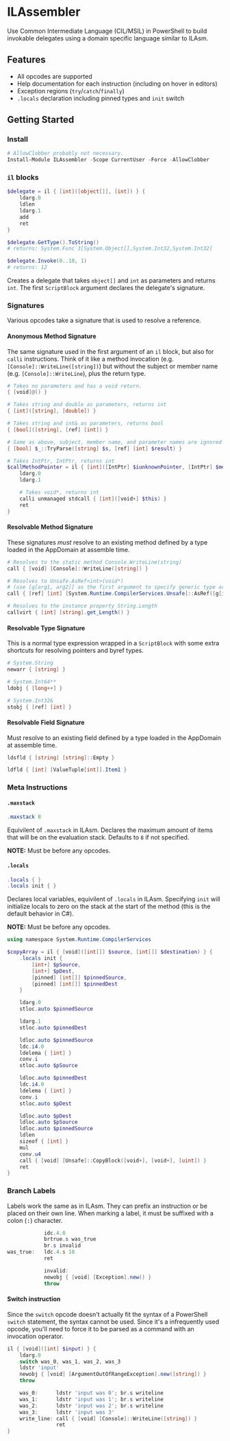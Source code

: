 # ILAssembler

Use Common Intermediate Language (CIL/MSIL) in PowerShell to build invokable delegates using a domain specific
language similar to ILAsm.

## Features

- All opcodes are supported
- Help documentation for each instruction (including on hover in editors)
- Exception regions (`try`/`catch`/`finally`)
- `.locals` declaration including pinned types and `init` switch

## Getting Started

### Install

```powershell
# AllowClobber probably not necessary.
Install-Module ILAssembler -Scope CurrentUser -Force -AllowClobber
```

### `il` blocks

```powershell
$delegate = il { [int]([object[]], [int]) } {
    ldarg.0
    ldlen
    ldarg.1
    add
    ret
}

$delegate.GetType().ToString()
# returns: System.Func`3[System.Object[],System.Int32,System.Int32]

$delegate.Invoke(0..10, 1)
# returns: 12
```

Creates a delegate that takes `object[]` and `int` as parameters and returns `int`. The first `ScriptBlock` argument
declares the delegate's signature.

### Signatures

Various opcodes take a signature that is used to resolve a reference.

#### Anonymous Method Signature

The same signature used in the first argument of an `il` block, but also for `calli` instructions.
Think of it like a method invocation (e.g. `[Console]::WriteLine([string])`) but without the subject
or member name (e.g. `[Console]::WriteLine`), plus the return type.

```powershell
# Takes no parameters and has a void return.
{ [void]@() }

# Takes string and double as parameters, returns int
{ [int]([string], [double]) }

# Takes string and int& as parameters, returns bool
{ [bool]([string], [ref] [int]) }

# Same as above, subject, member name, and parameter names are ignored
{ [bool] $_::TryParse([string] $s, [ref] [int] $result) }

# Takes IntPtr, IntPtr, returns int
$callMethodPointer = il { [int]([IntPtr] $iunknownPointer, [IntPtr] $methodPointer) } {
    ldarg.0
    ldarg.1

    # Takes void*, returns int
    calli unmanaged stdcall { [int]([void+] $this) }
    ret
}
```

#### Resolvable Method Signature

These signatures *must* resolve to an existing method defined by a type loaded in the AppDomain at assemble time.

```powershell
# Resolves to the static method Console.WriteLine(string)
call { [void] [Console]::WriteLine([string]) }

# Resolves to Unsafe.AsRef<int>(void*)
# (use [g[arg1, arg2]] as the first argument to specify generic type arguments)
call { [ref] [int] [System.Runtime.CompilerServices.Unsafe]::AsRef([g[int]], [void+]) }

# Resolves to the instance property String.Length
callvirt { [int] [string].get_Length() }
```

#### Resolvable Type Signature

This is a normal type expression wrapped in a `ScriptBlock` with some extra shortcuts for resolving pointers and byref types.

```powershell
# System.String
newarr { [string] }

# System.Int64**
ldobj { [long++] }

# System.Int32&
stobj { [ref] [int] }
```

#### Resolvable Field Signature

Must resolve to an existing field defined by a type loaded in the AppDomain at assemble time.

```powershell
ldsfld { [string] [string]::Empty }

ldfld { [int] [ValueTuple[int]].Item1 }
```

### Meta Instructions

#### `.maxstack`

```powershell
.maxstack 8
```

Equivilent of `.maxstack` in ILAsm. Declares the maximum amount of items that will be on the
evaluation stack. Defaults to `8` if not specified.

**NOTE:** Must be before any opcodes.

#### `.locals`

```powershell
.locals { }
.locals init { }
```

Declares local variables, equivilent of `.locals` in ILAsm. Specifying `init` will initialize locals
to zero on the stack at the start of the method (this is the default behavior in C#).

**NOTE:** Must be before any opcodes.

```powershell
using namespace System.Runtime.CompilerServices

$copyArray = il { [void]([int[]] $source, [int[]] $destination) } {
    .locals init {
        [int+] $pSource,
        [int+] $pDest,
        [pinned] [int[]] $pinnedSource,
        [pinned] [int[]] $pinnedDest
    }

    ldarg.0
    stloc.auto $pinnedSource

    ldarg.1
    stloc.auto $pinnedDest

    ldloc.auto $pinnedSource
    ldc.i4.0
    ldelema { [int] }
    conv.i
    stloc.auto $pSource

    ldloc.auto $pinnedDest
    ldc.i4.0
    ldelema { [int] }
    conv.i
    stloc.auto $pDest

    ldloc.auto $pDest
    ldloc.auto $pSource
    ldloc.auto $pinnedSource
    ldlen
    sizeof { [int] }
    mul
    conv.u4
    call { [void] [Unsafe]::CopyBlock([void+], [void+], [uint]) }
    ret
}
```

### Branch Labels

Labels work the same as in ILAsm. They can prefix an instruction or be placed on their own line. When
marking a label, it must be suffixed with a colon (<kbd>:</kbd>) character.

```powershell
            idc.4.0
            brtrue.s was_true
            br.s invalid
was_true:   ldc.4.s 10
            ret

            invalid:
            newobj { [void] [Exception].new() }
            throw
```

#### Switch instruction

Since the `switch` opcode doesn't actually fit the syntax of a PowerShell `switch` statement, the syntax
cannot be used. Since it's a infrequently used opcode, you'll need to force it to be parsed as a command
with an invocation operator.

```powershell
il { [void]([int] $input) } {
    ldarg.0
    switch was_0, was_1, was_2, was_3
    ldstr 'input'
    newobj { [void] [ArgumentOutOfRangeException].new([string]) }
    throw

    was_0:      ldstr 'input was 0'; br.s writeline
    was_1:      ldstr 'input was 1'; br.s writeline
    was_2:      ldstr 'input was 2'; br.s writeline
    was_3:      ldstr 'input was 3'
    write_line: call { [void] [Console]::WriteLine([string]) }
                ret
}
```
